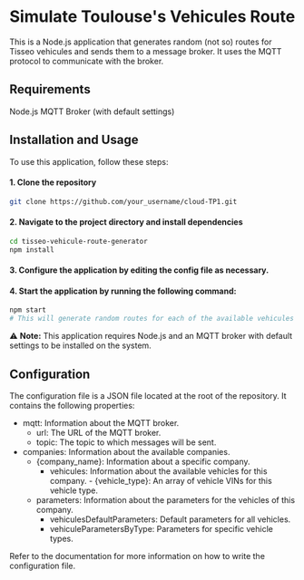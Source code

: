 # Simulate Toulouse's Vehicules Route
This is a Node.js application that generates random (not so) routes for Tisseo vehicules and sends them to a message broker. It uses the MQTT protocol to communicate with the broker.

## Requirements
Node.js
MQTT Broker (with default settings)

## Installation and Usage
To use this application, follow these steps:

#### 1. Clone the repository

```sh
git clone https://github.com/your_username/cloud-TP1.git
```

#### 2. Navigate to the project directory and install dependencies

```sh
cd tisseo-vehicule-route-generator
npm install
```

#### 3. Configure the application by editing the config file as necessary.

#### 4. Start the application by running the following command:
```sh
npm start
# This will generate random routes for each of the available vehicules and send them to the message broker.
```

 :warning: <b>Note:</b> This application requires Node.js and an MQTT broker with default settings to be installed on the system.

## Configuration
The configuration file is a JSON file located at the root of the repository. It contains the following properties:

- mqtt: Information about the MQTT broker.
   - url: The URL of the MQTT broker.
   - topic: The topic to which messages will be sent.
- companies: Information about the available companies.
  - {company_name}: Information about a specific company.
    - vehicules: Information about the available vehicles for this company.
          - {vehicle_type}: An array of vehicle VINs for this vehicle type.
   - parameters: Information about the parameters for the vehicles of this company.
     - vehiculesDefaultParameters: Default parameters for all vehicles.
     - vehiculeParametersByType: Parameters for specific vehicle types.


Refer to the documentation for more information on how to write the configuration file.
